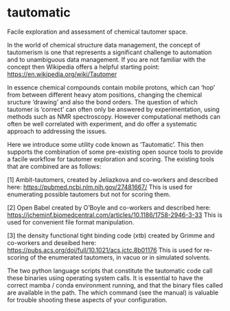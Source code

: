 # tautomatic
Facile exploration and assessment of chemical tautomer space. 

In the world of chemical structure data management, the concept of tautomerism is one that represents a significant challenge to automation and to unambiguous data management. If you are not familiar with the concept then Wikipedia offers a helpful starting point:
https://en.wikipedia.org/wiki/Tautomer

In essence chemical compounds contain mobile protons, which can ‘hop’ from between different heavy atom positions, changing the chemical sructure ‘drawing’ and also the bond orders. The question of which tautomer is ‘correct’ can often only be answered by experimentation, using methods such as NMR spectroscopy. However computational methods can often be well correlated with experiment, and do offer a systematic approach to addressing the issues. 

Here we introduce some utility code known as ‘Tautomatic’. This then supports the combination of some pre-existing open source tools  to provide a facile workflow for tautomer exploration and scoring. The existing tools that are combined are as follows: 

[1] Ambit-tautomers, created by Jeliazkova and co-workers and described here:
https://pubmed.ncbi.nlm.nih.gov/27481667/
This is used for enumerating possible tautomers but not for scoring them. 

[2] Open Babel created by O’Boyle and co-workers and described here:
https://jcheminf.biomedcentral.com/articles/10.1186/1758-2946-3-33
This is used for convenient file format manipulation.

[3] the density functional tight binding code (xtb) created by Grimme and co-workers and deseibed here:
https://pubs.acs.org/doi/full/10.1021/acs.jctc.8b01176
This is used for re-scoring of the enumerated tautomers, in vacuo or in simulated solvents.

The two python language scripts that constitute the tautomatic code call these binaries using operating system calls. It is essential to have the correct mamba / conda environment running, and that the binary files called are available in the path. The which command (see the manual) is valuable for trouble shooting these aspects of your configuration.  
